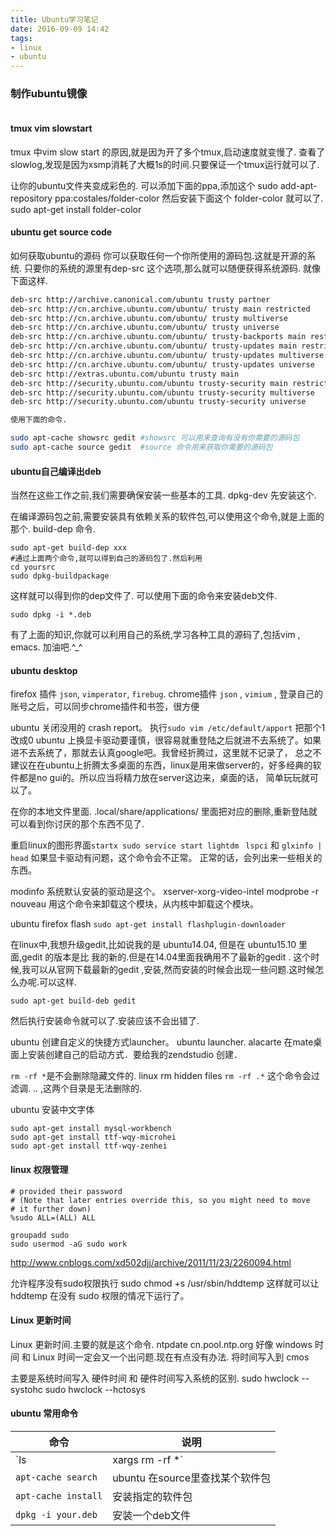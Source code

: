 ```yaml
---
title: Ubuntu学习笔记
date: 2016-09-09 14:42
tags:
- linux
- ubuntu
---
```


### 制作ubuntu镜像
```shell
```


#### tmux vim slowstart

tmux 中vim slow start 的原因,就是因为开了多个tmux,启动速度就变慢了.
查看了slowlog,发现是因为xsmp消耗了大概1s的时间.只要保证一个tmux运行就可以了.

让你的ubuntu文件夹变成彩色的.
可以添加下面的ppa,添加这个
sudo add-apt-repository ppa:costales/folder-color
然后安装下面这个 folder-color 就可以了.
sudo apt-get install folder-color

#### ubuntu get source code
如何获取ubuntu的源码
你可以获取任何一个你所使用的源码包.这就是开源的系统.
只要你的系统的源里有dep-src 这个选项,那么就可以随便获得系统源码.
就像下面这样.

```bash
deb-src http://archive.canonical.com/ubuntu trusty partner
deb-src http://cn.archive.ubuntu.com/ubuntu/ trusty main restricted
deb-src http://cn.archive.ubuntu.com/ubuntu/ trusty multiverse
deb-src http://cn.archive.ubuntu.com/ubuntu/ trusty universe
deb-src http://cn.archive.ubuntu.com/ubuntu/ trusty-backports main restricted universe multiverse
deb-src http://cn.archive.ubuntu.com/ubuntu/ trusty-updates main restricted
deb-src http://cn.archive.ubuntu.com/ubuntu/ trusty-updates multiverse
deb-src http://cn.archive.ubuntu.com/ubuntu/ trusty-updates universe
deb-src http://extras.ubuntu.com/ubuntu trusty main
deb-src http://security.ubuntu.com/ubuntu trusty-security main restricted
deb-src http://security.ubuntu.com/ubuntu trusty-security multiverse
deb-src http://security.ubuntu.com/ubuntu trusty-security universe

使用下面的命令.

sudo apt-cache showsrc gedit #showsrc 可以用来查询有没有你需要的源码包
sudo apt-cache source gedit  #source 命令用来获取你需要的源码包
```

#### ubuntu自己编译出deb

当然在这些工作之前,我们需要确保安装一些基本的工具.
dpkg-dev 先安装这个.

在编译源码包之前,需要安装具有依赖关系的软件包,可以使用这个命令,就是上面的那个.
build-dep 命令.

```
sudo apt-get build-dep xxx
#通过上面两个命令,就可以得到自己的源码包了.然后利用
cd yoursrc
sudo dpkg-buildpackage 
```
这样就可以得到你的dep文件了.
可以使用下面的命令来安装deb文件.
```
sudo dpkg -i *.deb
```
有了上面的知识,你就可以利用自己的系统,学习各种工具的源码了,包括vim , emacs.
加油吧.^_^

#### ubuntu desktop

firefox 插件 `json`, `vimperator`, `firebug`.
chrome插件 `json` , `vimium` , 登录自己的账号之后，可以同步chrome插件和书签，很方便

ubuntu 关闭没用的 crash report。
执行`sudo vim /etc/default/apport` 把那个1 改成0
ubuntu 上换显卡驱动要谨慎，很容易就重登陆之后就进不去系统了。如果进不去系统了，那就去认真google吧。我曾经折腾过，这里就不记录了，
总之不建议在在ubuntu上折腾太多桌面的东西，linux是用来做server的，好多经典的软件都是no gui的。所以应当将精力放在server这边来，桌面的话，
简单玩玩就可以了。

在你的本地文件里面. .local/share/applications/ 里面把对应的删除,重新登陆就可以看到你讨厌的那个东西不见了.

重启linux的图形界面`startx sudo service start lightdm `
`lspci` 和 `glxinfo | head`  如果显卡驱动有问题，这个命令会不正常。
正常的话，会列出来一些相关的东西。

modinfo 
系统默认安装的驱动是这个。
xserver-xorg-video-intel
modprobe -r nouveau  用这个命令来卸载这个模块，从内核中卸载这个模块。

ubuntu firefox flash `sudo apt-get install flashplugin-downloader`

在linux中,我想升级gedit,比如说我的是 ubuntu14.04, 但是在 ubuntu15.10 里面,gedit 的版本是比
我的新的.但是在14.04里面我确用不了最新的gedit .
这个时候,我可以从官网下载最新的gedit ,安装,然而安装的时候会出现一些问题.这时候怎么办呢.可以这样.

```
sudo apt-get build-deb gedit
```
然后执行安装命令就可以了.安装应该不会出错了.

ubuntu 创建自定义的快捷方式launcher。
ubuntu launcher.  alacarte
在mate桌面上安装创建自己的启动方式．要给我的zendstudio 创建．

`rm -rf *`是不会删除隐藏文件的.  linux rm hidden files `rm -rf .*`
这个命令会过滤调. .. ,这两个目录是无法删除的.

ubuntu 安装中文字体
```shell
sudo apt-get install mysql-workbench
sudo apt-get install ttf-wqy-microhei  
sudo apt-get install ttf-wqy-zenhei  
```


#### linux 权限管理

```shell
# provided their password
# (Note that later entries override this, so you might need to move
# it further down)
%sudo ALL=(ALL) ALL
```

```shell
groupadd sudo
sudo usermod -aG sudo work
```
http://www.cnblogs.com/xd502djj/archive/2011/11/23/2260094.html

允许程序没有sudo权限执行
sudo chmod +s /usr/sbin/hddtemp
这样就可以让 hddtemp 在没有 sudo 权限的情况下运行了。


#### Linux 更新时间
Linux 更新时间.主要的就是这个命令.
ntpdate cn.pool.ntp.org
好像 windows 时间 和 Linux 时间一定会又一个出问题.现在有点没有办法.
将时间写入到 cmos

主要是系统时间写入 硬件时间 和 硬件时间写入系统的区别.
sudo hwclock --systohc
sudo hwclock --hctosys


#### ubuntu 常用命令

| 命令 | 说明 |
|---|--- |
|`ls | xargs rm -rf *`  | 删除文件，主要是xargs，可以将管道传过来的内容交给后面的命令，作为它的输入 |
|`apt-cache search` | ubuntu 在source里查找某个软件包|
|`apt-cache install` | 安装指定的软件包 |
|`dpkg -i your.deb` | 安装一个deb文件 |
